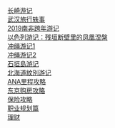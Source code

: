 [长崎游记](https://github.com/cheungYX/algorithm/blob/master/travel/nagazaki_20180603.md) </br>
[武汉旅行轶事](https://github.com/cheungYX/algorithm/blob/master/travel/wuhan_20181003.md)  </br>
[2019南非跨年游记](https://github.com/cheungYX/algorithm/blob/master/travel/south_african_2018.md) </br>
[以色列游记：残垣断壁里的凤凰涅槃](https://github.com/cheungYX/algorithm/blob/master/travel/israel_2017.md) </br>
[冲绳游记1](https://github.com/cheungYX/algorithm/blob/master/travel/okinawa_20190119.md) </br>
[冲绳游记2](https://github.com/cheungYX/algorithm/blob/master/travel/okinawa_20190301.md) </br>
[石垣島游记](https://github.com/cheungYX/algorithm/blob/master/travel/ishigaki_20190405.md) </br>
[北海道紋別游记](https://github.com/cheungYX/algorithm/blob/master/travel/monbetsu_20190221.md) </br>
[ANA里程攻略](https://github.com/cheungYX/algorithm/blob/master/cheung/ana.md) </br>
[东京购房攻略](https://github.com/cheungYX/algorithm/blob/master/cheung/ff.md) </br>
[保险攻略](https://github.com/cheungYX/algorithm/blob/master/cheung/hokken.md) </br>
[职业规划篇](https://github.com/cheungYX/algorithm/blob/master/cheung/work_root.md) </br>
[理财](https://github.com/cheungYX/algorithm/blob/master/cheung/money.md)
